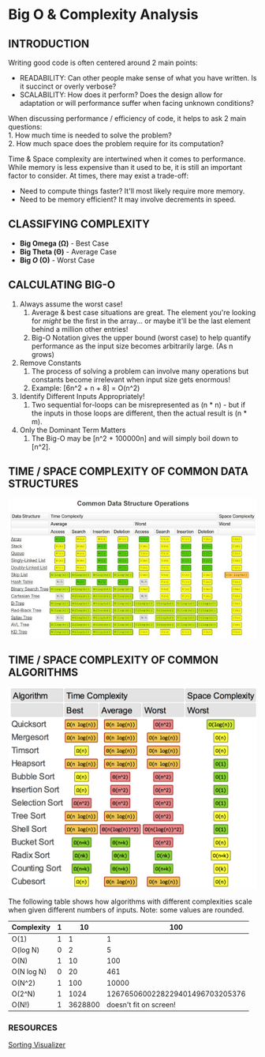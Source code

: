 # Big O & Complexity Analysis
## INTRODUCTION
Writing good code is often centered around 2 main points:  
* READABILITY: Can other people make sense of what you have written. Is it succinct or overly verbose?
* SCALABILITY: How does it perform? Does the design allow for adaptation or will performance suffer when facing unknown conditions?

When discussing performance / efficiency of code, it helps to ask 2 main questions:  
    1. How much time is needed to solve the problem?  
    2. How much space does the problem require for its computation?

Time & Space complexity are intertwined when it comes to performance. While memory is less expensive than it used to be, 
it is still an important factor to consider. At times, there may exist a trade-off:  
- Need to compute things faster? It'll most likely require more memory.
- Need to be memory efficient? It may involve decrements in speed.

## CLASSIFYING COMPLEXITY
- **Big Omega (Ω)** - Best Case
- **Big Theta (Θ)** - Average Case
- **Big _O_ (O)** - Worst Case

## CALCULATING BIG-O
1. Always assume the worst case!
   1. Average & best case situations are great. The element you're looking for _might_ be the first in the array... or maybe it'll
      be the last element behind a million other entries!
   2. Big-O Notation gives the upper bound (worst case) to help quantify performance
      as the input size becomes arbitrarily large. (As n grows)
2. Remove Constants
   1. The process of solving a problem can involve many operations but constants become irrelevant when input size gets enormous!
   2. Example: [6n^2 + n + 8] = O(n^2)
3. Identify Different Inputs Appropriately!
   1. Two sequential for-loops can be misrepresented as (n * n) - but if the inputs in those loops are different, then the actual
      result is (n * m).
4. Only the Dominant Term Matters
   1. The Big-O may be [n^2 + 100000n] and will simply boil down to [n^2].


## TIME / SPACE COMPLEXITY OF COMMON DATA STRUCTURES
![img.png](img.png)
## TIME / SPACE COMPLEXITY OF COMMON ALGORITHMS
![img_1.png](img_1.png)

The following table shows how algorithms with different complexities scale when given different numbers of inputs. 
Note: some values are rounded.  

|Complexity |	1 |	10 |	100|
|-----------|-----|----|-------|
|O(1)       |	1 |	1 |	1|
|O(log N) |	0 |	2 |	5|
|O(N) |	1 |	10 |	100| 
|O(N log N) |	0 |	20 |	461|
|O(N^2) |	1 |	100 |	10000|
|O(2^N) |	1 |	1024 	|1267650600228229401496703205376|
|O(N!)| 	1 |	3628800 |	doesn't fit on screen!|

### RESOURCES
[Sorting Visualizer](https://www.sortvisualizer.com/)
